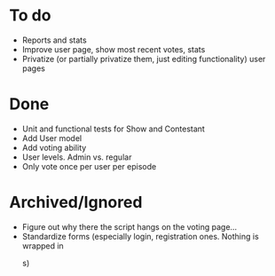 # To do #

* Reports and stats
* Improve user page, show most recent votes, stats
* Privatize (or partially privatize them, just editing functionality) user pages

# Done #

* Unit and functional tests for Show and Contestant
* Add User model
* Add voting ability
* User levels. Admin vs. regular
* Only vote once per user per episode

# Archived/Ignored #

* Figure out why there the script hangs on the voting page…
* Standardize forms (especially login, registration ones. Nothing is wrapped in <p>s)

